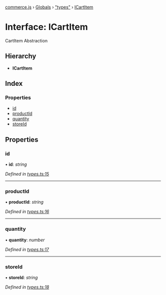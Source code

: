 [commerce.js](../README.md) › [Globals](../globals.md) › ["types"](../modules/_types_.md) › [ICartItem](_types_.icartitem.md)

# Interface: ICartItem

CartItem Abstraction

## Hierarchy

* **ICartItem**

## Index

### Properties

* [id](_types_.icartitem.md#id)
* [productId](_types_.icartitem.md#productid)
* [quantity](_types_.icartitem.md#quantity)
* [storeId](_types_.icartitem.md#storeid)

## Properties

###  id

• **id**: *string*

*Defined in [types.ts:15](https://github.com/shopjs/commerce.js/blob/f15f62d/src/types.ts#L15)*

___

###  productId

• **productId**: *string*

*Defined in [types.ts:16](https://github.com/shopjs/commerce.js/blob/f15f62d/src/types.ts#L16)*

___

###  quantity

• **quantity**: *number*

*Defined in [types.ts:17](https://github.com/shopjs/commerce.js/blob/f15f62d/src/types.ts#L17)*

___

###  storeId

• **storeId**: *string*

*Defined in [types.ts:18](https://github.com/shopjs/commerce.js/blob/f15f62d/src/types.ts#L18)*
